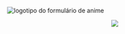 ![logotipo do formulário de anime](https://user-images.githubusercontent.com/85702814/175753407-8cc64da6-6479-4f26-87b6-65f2172cb533.png)
<p align="center">
<img src="http://img.shields.io/static/v1?label=STATUS&message=EM%20DESENVOLVIMENTO&color=GREEN&style=for-the-badge"/>
</p>
